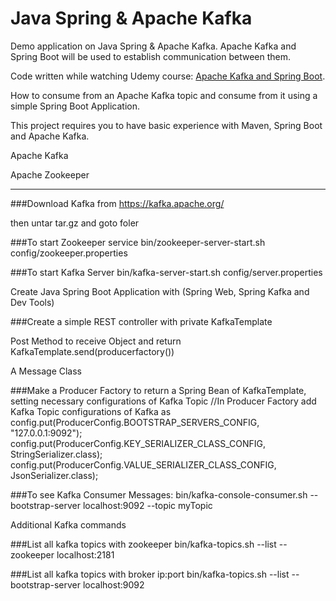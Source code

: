 # Java Spring & Apache Kafka

Demo application on Java Spring & Apache Kafka. Apache Kafka and Spring Boot will be used to establish communication between them.

Code written while watching Udemy course: [Apache Kafka and Spring Boot](https://www.udemy.com/course/apache-kafka-and-spring-boot-consumer-producer/).

How to consume from an Apache Kafka topic and consume from it using a simple Spring Boot Application. 

This project requires you to have basic experience with Maven, Spring Boot and Apache Kafka.


Apache Kafka



Apache Zookeeper


--------------------------------------------------------------------

###Download Kafka from
	https://kafka.apache.org/

then untar tar.gz and goto foler


###To start Zookeeper service 
	bin/zookeeper-server-start.sh config/zookeeper.properties


###To start Kafka Server 
	bin/kafka-server-start.sh config/server.properties 

Create Java Spring Boot Application with (Spring Web, Spring Kafka and Dev Tools)

###Create a simple REST controller with
private KafkaTemplate
 
Post Method to receive Object and return KafkaTemplate.send(producerfactory())

A Message Class 


###Make a Producer Factory to return a Spring Bean of KafkaTemplate, setting necessary configurations of Kafka Topic
	//In Producer Factory add Kafka Topic configurations of Kafka as
		config.put(ProducerConfig.BOOTSTRAP_SERVERS_CONFIG, "127.0.0.1:9092");
		config.put(ProducerConfig.KEY_SERIALIZER_CLASS_CONFIG, StringSerializer.class);
		config.put(ProducerConfig.VALUE_SERIALIZER_CLASS_CONFIG, JsonSerializer.class);


###To see Kafka Consumer Messages:
	bin/kafka-console-consumer.sh --bootstrap-server localhost:9092 --topic myTopic



Additional Kafka commands

###List all kafka topics with zookeeper
	bin/kafka-topics.sh --list --zookeeper localhost:2181

###List all kafka topics with broker ip:port
	bin/kafka-topics.sh --list --bootstrap-server localhost:9092
